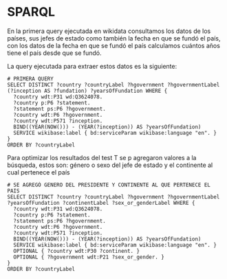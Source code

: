 #  SPARQL

En la primera query ejecutada en wikidata consultamos los datos de los países, sus jefes de estado como también la fecha en que se fundó el país, con los datos de la fecha en que se fundó el país calculamos cuántos años tiene el país desde que se fundó.

La query ejecutada para extraer estos datos es la siguiente:

```
# PRIMERA QUERY
SELECT DISTINCT ?country ?countryLabel ?hgovernment ?hgovernmentLabel (?inception AS ?fundation) ?yearsOfFundation WHERE {
  ?country wdt:P31 wd:Q3624078.
  ?country p:P6 ?statement.
  ?statement ps:P6 ?hgovernment.
  ?country wdt:P6 ?hgovernment.
  ?country wdt:P571 ?inception.
  BIND((YEAR(NOW())) - (YEAR(?inception)) AS ?yearsOfFundation)
  SERVICE wikibase:label { bd:serviceParam wikibase:language "en". }
}
ORDER BY ?countryLabel
```

Para optimizar los resultados del test T se p agregaron valores a la búsqueda, estos son:
género o sexo del jefe de estado y el continente al cual pertenece el país

```
# SE AGREGÓ GENERO DEL PRESIDENTE Y CONTINENTE AL QUE PERTENECE EL PAIS
SELECT DISTINCT ?country ?countryLabel ?hgovernment ?hgovernmentLabel ?yearsOfFundation ?continentLabel ?sex_or_genderLabel WHERE {
  ?country wdt:P31 wd:Q3624078.
  ?country p:P6 ?statement.
  ?statement ps:P6 ?hgovernment.
  ?country wdt:P6 ?hgovernment.
  ?country wdt:P571 ?inception.
  BIND((YEAR(NOW())) - (YEAR(?inception)) AS ?yearsOfFundation)
  SERVICE wikibase:label { bd:serviceParam wikibase:language "en". }
  OPTIONAL { ?country wdt:P30 ?continent. }
  OPTIONAL { ?hgovernment wdt:P21 ?sex_or_gender. }
}
ORDER BY ?countryLabel
```

